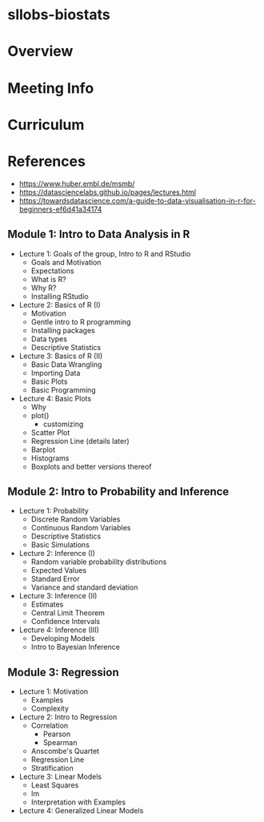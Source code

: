 # sllobs-biostats

Overview
========

Meeting Info
============

Curriculum
==========

References
==========
- https://www.huber.embl.de/msmb/
- https://datasciencelabs.github.io/pages/lectures.html
- https://towardsdatascience.com/a-guide-to-data-visualisation-in-r-for-beginners-ef6d41a34174

Module 1: Intro to Data Analysis in R
-------------------------------------
- Lecture 1: Goals of the group, Intro to R and RStudio
    - Goals and Motivation
    - Expectations
    - What is R?
    - Why R?
    - Installing RStudio
- Lecture 2: Basics of R (I)
    - Motivation
    - Gentle intro to R programming
    - Installing packages
    - Data types
    - Descriptive Statistics
- Lecture 3: Basics of R (II)
    - Basic Data Wrangling
    - Importing Data
    - Basic Plots
    - Basic Programming
- Lecture 4: Basic Plots
	- Why
    - plot()
        - customizing
    - Scatter Plot
    - Regression Line (details later)
    - Barplot
    - Histograms
    - Boxplots and better versions thereof

Module 2: Intro to Probability and Inference
--------------------------------------------
- Lecture 1: Probability
    - Discrete Random Variables
    - Continuous Random Variables
    - Descriptive Statistics
    - Basic Simulations
- Lecture 2: Inference (I)
    - Random variable probability distributions
    - Expected Values
    - Standard Error
    - Variance and standard deviation
- Lecture 3: Inference (II)
    - Estimates
    - Central Limit Theorem
    - Confidence Intervals
- Lecture 4: Inference (III)
    - Developing Models
    - Intro to Bayesian Inference

Module 3: Regression
-------------------------------------
- Lecture 1: Motivation
    - Examples
    - Complexity
- Lecture 2: Intro to Regression
    - Correlation
    	- Pearson
    	- Spearman
    - Anscombe's Quartet
    - Regression Line
    - Stratification
- Lecture 3: Linear Models
    - Least Squares
    - lm
    - Interpretation with Examples
- Lecture 4: Generalized Linear Models 